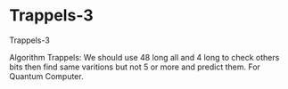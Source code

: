 # Trappels-3
Trappels-3

Algorithm Trappels:
We should use 48 long all and 4 long to check others bits then find same varitions but not 5 or more and predict them.
For Quantum Computer.
